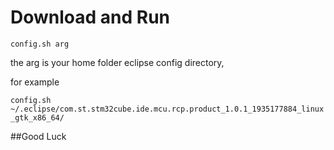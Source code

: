 # Download and Run

`
config.sh arg
`

the arg is your home folder eclipse config directory,

for example

`
config.sh ~/.eclipse/com.st.stm32cube.ide.mcu.rcp.product_1.0.1_1935177884_linux_gtk_x86_64/
`

##Good Luck

